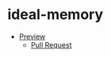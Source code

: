 # ideal-memory
 - [Preview](https://chriszinch.github.io/your-repo/)
    - [Pull Request](https://github.com/chriszinch/your-repo/pull/1/files)